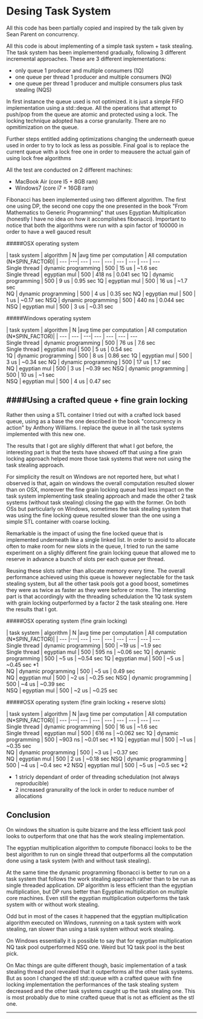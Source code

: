 Desing Task System   
===================

All this code has been partially copied and inspired by the talk given by Sean Parent on concurrency.

All this code is about implementing of a simple task system + task stealing. The task system has been implementend gradually, following 3 different incremental approaches. 
These are 3 different implementations:
* only queue 1 producer and multiple consumers (1Q)
* one queue per thread 1 producer and multiple consumers (NQ)
* one queue per thread 1 producer and multiple consumers plus task stealing (NQS)

In first instance the queue used is not optimized. it is just a simple FIFO implementation using a std::deque.
All the operations that attempt to push/pop from the queue are atomic and protected using a 
lock.
The locking technique adopted has a corse granularity. There are no opmitimization on the queue.

Further steps entitled adding optimizations changing the underneath queue used in order to try to lock as less as possible.
Final goal is to replace the current queue with a lock free one in order to meausere the actual gain of using lock free algorithms

All the test are conducted on 2 different machines:
* MacBook Air (core I5 + 8GB ram)
* Windows7 (core i7 + 16GB ram)

Fibonacci has been implemented using two different algorithm. The first one using DP, the second one copy the one presented in the book "From Mathematics to Generic Programming" that uses Egyptian Multiplication (honestly I have no idea on how it accomplishes fibonacci). 
Important to notice that both the algorithms were run with a spin factor of 100000 in order to have a well gauced result

#####OSX operating system 

| task system   | algorithm | N   |avg time per computation | All computation (N*SPIN_FACTOR)|
| --- |---| --- | ---       | --- |  ---   | ---  |  ---    |  ---    
Single thread   | dynamic programming      |  500 |  15 us  |  ~1.6   sec   
Single thread   | egyptian mul             |  500 |  418 ns |  0.041  sec 
 1Q             | dynamic programming      |  500 |  9 us   |  0.95   sec
 1Q             | egyptian mul             |  500 |  16 us  |  ~1.7   sec    
 NQ             | dynamic programming      |  500 |  4 us   |  0.35   sec
 NQ             | egyptian mul             |  500 |  1 us   |  ~0.17  sec
 NSQ            | dynamic programming      |  500 |  440 ns |  0.044   sec 
 NSQ            | egyptian mul             |  500 |  3 us   |  ~0.31   sec 
 


#####Windows operating system 

| task system   | algorithm | N  |avg time per computation | All computation (N*SPIN_FACTOR)|
| ---           |   ---     | ---|    --- |  ---  | ---    |  ---           
Single thread   | dynamic programming     |  500  |  76 us |  7.6  sec   
Single thread   | egyptian mul            |  500  |  5 us  |  0.54 sec        
1Q              | dynamic programming     |  500  |  8 us  |  0.86 sec
1Q              | egyptian mul            |  500  |  3 us  |  ~0.34 sec
NQ              | dynamic programming     |  500  |  17 us |  1.7 sec  
NQ              | egyptian mul            |  500  |  3 us  |  ~0.39 sec
NSQ             | dynamic programming     |  500  |  10 us |  ~1 sec     
NSQ             | egyptian mul            |  500  |  4 us  |  0.47 sec 

####Using a crafted queue + fine grain locking
-------------
Rather then using a STL container I tried out with a crafted lock based queue, using as a base the one described in the book "concurrency in action" by  Anthony Williams. I replace the queue in all the task systems implemented with this new one.

The results that I got are slighly different that what I got before, the interesting part is that the tests have showed off that using a fine grain locking approach helped more those task systems that were not using the task stealing approach.

For simplicity the result on Windows are not reported here, but what I observed is that, again on windows the overall computation resulted slower than on OSX, moreover the fine grain locking queue had less impact on the task system implementing task stealing approach and made the other 2 task systems (without task stealing) closing the gap with the former. On both OSs but particularly on Windows, sometimes the task stealing system that was using the fine locking queue resulted slower than the one using a simple STL container with coarse locking.

Remarkable is the impact of using the fine locked queue that is implemented underneath like a single linked list. In order to avoid to allocate often to make room for new slots in the queue, I tried to run the same experiment on a slighly different fine grain locking queue that allowed me to reserve in advance a bunch of slots per each queue per thread. 

Reusing these slots rather than allocate memory every time. The overall performance achieved using this queue is however neglectable for the task stealing system, but all the other task pools got a good boost, sometimes they were as twice as faster as they were before or more. 
The intersting part is that accordingly with the threading schedulation the 1Q task system with grain locking outperformed by a factor 2 the task stealing one.
Here the results that I got.

#####OSX operating system (fine grain locking) 

| task system   | algorithm | N   |avg time per computation  | All computation (N*SPIN_FACTOR)|
| --- |---| --- | ---       | --- |  ---   | ---  |  ---     |  ---    
Single thread   | dynamic programming      |  500 |  ~19 us  |  ~1.9   sec   
Single thread   | egyptian mul             |  500 |  595 ns  |  ~0.06 sec 
1Q             | dynamic programming      |  500 |   ~5 us   |  ~0.54 sec
1Q             | egyptian mul             |  500 |   ~5 us   |  ~0.45  sec     *1    
NQ             | dynamic programming      |  500 |    ~5 us  |   0.49  sec   
NQ             | egyptian mul             |  500 |    ~2 us  |  ~0.25  sec
NSQ            | dynamic programming      |  500 |    ~4 us  |  ~0.39  sec  
NSQ            | egyptian mul             |  500 |    ~2 us   | ~0.25  sec 


#####OSX operating system (fine grain locking + reserve slots)

| task system   | algorithm | N   |avg time per computation  | All computation (N*SPIN_FACTOR)|
| --- |---| --- | ---       | --- |  ---   | ---  |  ---     |  ---    
Single thread   | dynamic programming      |  500 |  16 us   |  ~1.6   sec   
Single thread   | egyptian mul             |  500 |  616 ns  |  ~0.062 sec 
1Q             | dynamic programming      |  500 |   ~903 ns |  ~0.01 sec      *1 
1Q             | egyptian mul             |  500 |   ~1 us   |  ~0.35  sec    
NQ             | dynamic programming      |  500 |    ~3 us  |  ~0.37  sec   
NQ             | egyptian mul             |  500 |    2 us   |  ~0.18  sec
NSQ            | dynamic programming      |  500 |    ~4 us  |  ~0.4  sec      *2
NSQ            | egyptian mul             |  500 |    ~5 us  |  ~0.5  sec      *2


* 1 stricly dependant of order of threading schedulation (not always reproducible)
* 2 increased granurality of the lock in order to reduce number of allocations


Conclusion
-------------

On windows the situation is quite bizarre and the less efficient task pool looks to outperform that one that has the work stealing implementation.

The egyptian multiplication algorithm to compute fibonacci looks to be the best algorithm to run on single thread that outperforms all the computation done using a task system (with and without task stealing).

At the same time the dynamic programming fibonacci is better to run on a task system that follows the work stealing approach rather than to be run as single threaded application. DP algorithm is less efficient than the egyptian multiplication, but DP runs better than Egyptian multiplication on multiple core machines. Even still the egyptian multiplication outperforms the task system with or without work stealing. 

Odd but in most of the cases it happened that the egyptian multiplication algorithm executed on Windows, runnning on a task system with work stealing, ran slower than using a task system without work stealing. 

On Windows essentially it is possible to say that for egyptian multiplication NQ task pool outperformed NSQ one. Weird but 1Q task pool is the best pick.

On Mac things are quite different though, basic implementation of a task stealing thread pool revealed that it outperforms all the other task systems. But as soon I changed the stl std::queue with a crafted queue with fine locking implementation the performances of the task stealing system decreased and the other task systems caught up the task stealing one. This is most probably due to mine crafted queue that is not as efficient as the stl one.




----------


